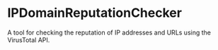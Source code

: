 # IPDomainReputationChecker
A tool for checking the reputation of IP addresses and URLs using the VirusTotal API.
